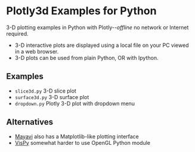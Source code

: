 # Plotly3d Examples for Python

3-D plotting examples in Python with Plotly--*offline* no network or
Internet required.

-   3-D interactive plots are displayed using a local file on your PC
    viewed in a web browser.
-   3-D plots can be used from plain Python, OR with Ipython.


## Examples

-   `slice3d.py` 3-D slice plot
-   `surface3d.py` 3-D surface plot
-   `dropdown.py` Plotly 3-D plot with dropdown menu

## Alternatives

- [Mayavi](https://github.com/scivision/mayavi-examples-python)
  also has a Matplotlib-like plotting interface
- [VisPy](https://www.scivision.dev/vispy-3d-opengl-python-setup/)
  somewhat harder to use OpenGL Python module
